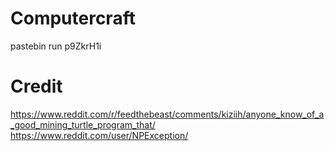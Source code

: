 # Computercraft

pastebin run p9ZkrH1i

# Credit
https://www.reddit.com/r/feedthebeast/comments/kiziih/anyone_know_of_a_good_mining_turtle_program_that/
https://www.reddit.com/user/NPException/
